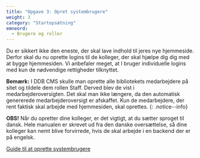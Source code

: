 ```yaml
---
title: "Opgave 3: Opret systembrugere"
weight: 3
category: "Startopsætning"
emneord:
  - Brugere og roller
---
```


Du er sikkert ikke den eneste, der skal lave indhold til jeres nye hjemmeside. Derfor skal du nu oprette logins til de kolleger, der skal hjælpe dig dig med at bygge hjemmesiden.
Vi anbefaler meget, at I bruger individuelle logins med kun de nødvendige rettigheder tilknyttet.

**Bemærk:** I DDB CMS skulle man oprette alle bibliotekets medarbejdere på sitet og tildele dem rollen Staff. Derved blev de vist i medarbejderoversigten. Det skal man ikke længere, da den automatisk genererede medarbejderoversigt er afskaffet. Kun de medarbejdere, der rent faktisk skal arbejde med hjemmesiden, skal oprettes. 
{: .notice--info}

**OBS!** Når du opretter dine kolleger, er det vigtigt, at du sætter sproget til dansk. Hele manualen  er skrevet ud fra den danske oversættelse, så dine kolleger kan nemt blive forvirrede, hvis de skal arbejde i en backend der er på engelsk. 

[Guide til at oprette systembrugere](https://www.folkebibliotekernescms.dk/main/konfiguration/personer/)









